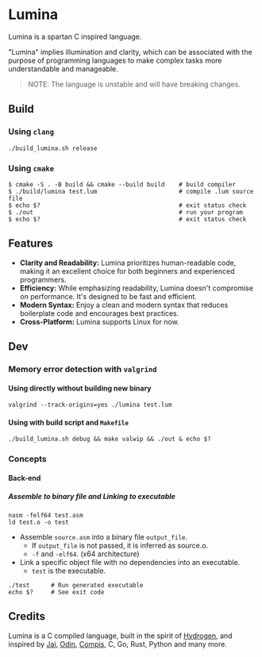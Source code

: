 # Lumina

Lumina is a spartan C inspired language.

"Lumina" implies illumination and clarity, which can be associated with
the purpose of programming languages to make complex tasks more
understandable and manageable.

> NOTE: The language is unstable and will have breaking changes.

## Build

### Using `clang`

```shell
./build_lumina.sh release
```

### Using `cmake`

```shell
$ cmake -S . -B build && cmake --build build    # build compiler
$ ./build/lumina test.lum                       # compile .lum source file
$ echo $?                                       # exit status check
$ ./out                                         # run your program
$ echo $?                                       # exit status check
```

## Features

- **Clarity and Readability:** Lumina prioritizes human-readable code, making
  it an excellent choice for both beginners and experienced programmers.
- **Efficiency:** While emphasizing readability, Lumina doesn't compromise
  on performance. It's designed to be fast and efficient.
- **Modern Syntax:** Enjoy a clean and modern syntax that reduces
  boilerplate code and encourages best practices.
- **Cross-Platform:** Lumina supports Linux for now.

## Dev

### Memory error detection with `valgrind`

#### Using directly without building new binary

```shell
valgrind --track-origins=yes ./lumina test.lum
```
#### Using with build script and `Makefile`

```shell
./build_lumina.sh debug && make valwip && ./out & echo $?
```

### Concepts

#### Back-end

##### Assemble to binary file and Linking to executable

```shell
nasm -felf64 test.asm
ld test.o -o test
```
- Assemble `source.asm` into a binary file `output_file`.
  - If `output_file` is not passed, it is inferred as source.o.
  - `-f` and `-elf64`. (x64 architecture)
- Link a specific object file with no dependencies into an executable.
  - `test` is the executable.

```shell
./test      # Run generated executable
echo $?     # See exit code
```

## Credits

Lumina is a C compiled language, built in the spirit of
[Hydrogen](https://github.com/orosmatthew/hydrogen-cpp), and inspired by
[Jai](https://github.com/BSVino/JaiPrimer/blob/master/JaiPrimer.md),
[Odin](https://odin-lang.org/),
[Compis](https://github.com/rsms/compis),
C, Go, Rust, Python and many more.
